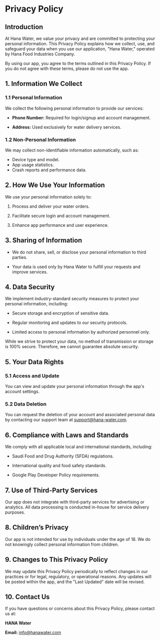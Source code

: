 # Privacy Policy

## Introduction

At Hana Water, we value your privacy and are committed to protecting your personal information. This Privacy Policy explains how we collect, use, and safeguard your data when you use our application, "Hana Water," operated by Hana Food Industries Company.

By using our app, you agree to the terms outlined in this Privacy Policy. If you do not agree with these terms, please do not use the app.

## 1. Information We Collect
### 1.1 Personal Information
We collect the following personal information to provide our services:

* **Phone Number:** Required for login/signup and account management.

* **Address:** Used exclusively for water delivery services.

### 1.2 Non-Personal Information
We may collect non-identifiable information automatically, such as:

* Device type and model.
* App usage statistics.
* Crash reports and performance data.

## 2. How We Use Your Information
We use your personal information solely to:

1. Process and deliver your water orders.

2. Facilitate secure login and account management.

3. Enhance app performance and user experience.

## 3. Sharing of Information

* We do not share, sell, or disclose your personal information to third parties.

* Your data is used only by Hana Water to fulfill your requests and improve services.

## 4. Data Security
We implement industry-standard security measures to protect your personal information, including:

* Secure storage and encryption of sensitive data.

* Regular monitoring and updates to our security protocols.

* Limited access to personal information by authorized personnel only.

While we strive to protect your data, no method of transmission or storage is 100% secure. Therefore, we cannot guarantee absolute security.

## 5. Your Data Rights

### 5.1 Access and Update
You can view and update your personal information through the app's account settings.

### 5.2 Data Deletion

You can request the deletion of your account and associated personal data by contacting our support team at support@hana-water.com.

## 6. Compliance with Laws and Standards
We comply with all applicable local and international standards, including:

* Saudi Food and Drug Authority (SFDA) regulations.

* International quality and food safety standards.

* Google Play Developer Policy requirements.

## 7. Use of Third-Party Services
Our app does not integrate with third-party services for advertising or analytics. All data processing is conducted in-house for service delivery purposes.

## 8. Children’s Privacy

Our app is not intended for use by individuals under the age of 18. We do not knowingly collect personal information from children.

## 9. Changes to This Privacy Policy

We may update this Privacy Policy periodically to reflect changes in our practices or for legal, regulatory, or operational reasons. Any updates will be posted within the app, and the "Last Updated" date will be revised.

## 10. Contact Us

If you have questions or concerns about this Privacy Policy, please contact us at:

**HANA Water**

**Email:** info@hanawater.com




